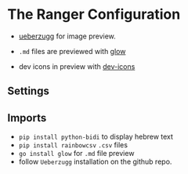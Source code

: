 
# The Ranger Configuration


- [ueberzugg](https://github.com/jstkdng/ueberzugpp) for image preview.

- `.md` files are previewed with [glow](https://github.com/charmbracelet/glow)

- dev icons in preview with [dev-icons](https://github.com/alexanderjeurissen/ranger_devicons)

## Settings

## Imports

- `pip install python-bidi` to display hebrew text
- `pip install rainbowcsv` `.csv` files
- `go install glow` for `.md` file preview
- follow `Ueberzugg` installation on the github repo.
